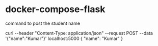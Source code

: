 # docker-compose-flask

command to post the student name

curl --header "Content-Type: application/json" --request POST --data '{"name":"Kumar"}' localhost:5000
{
  "name": "Kumar"
}
